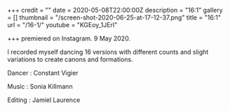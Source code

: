 +++
credit = ""
date = 2020-05-08T22:00:00Z
description = "16:1"
gallery = []
thumbnail = "/screen-shot-2020-06-25-at-17-12-37.png"
title = "16:1"
url = "/16-1/"
youtube = "KGEoy_1JErI"

+++
premiered on Instagram. 9 May 2020.

I recorded myself dancing 16 versions with different counts and slight variations to create canons and formations.

Dancer : Constant Vigier

Music : Sonia Killmann

Editing : Jamiel Laurence